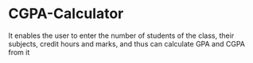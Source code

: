 # CGPA-Calculator
It enables the user to enter the number of students of the class, their subjects, credit hours and marks, and thus can calculate GPA and CGPA from it
